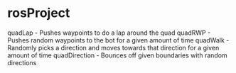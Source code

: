# rosProject
quadLap - Pushes waypoints to do a lap around the quad
quadRWP - Pushes random waypoints to the bot for a given amount of time
quadWalk - Randomly picks a direction and moves towards that direction for a given amount of time
quadDirection - Bounces off given boundaries with random directions
